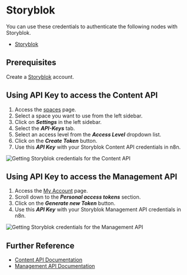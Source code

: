 # Storyblok

You can use these credentials to authenticate the following nodes with Storyblok.
- [Storyblok](/workflow/integrations/nodes/n8n-nodes-base.storyblok/)

## Prerequisites

Create a [Storyblok](https://www.storyblok.com/) account.

## Using API Key to access the Content API

1. Access the [spaces](https://app.storyblok.com/#!/me/spaces) page.
2. Select a space you want to use from the left sidebar.
3. Click on ***Settings*** in the left sidebar.
4. Select the ***API-Keys*** tab.
5. Select an access level from the ***Access Level*** dropdown list.
6. Click on the ***Create Token*** button.
7. Use this ***API Key*** with your Storyblok Content API credentials in n8n.

![Getting Storyblok credentials for the Content API](/_images/integrations/credentials/storyblok/using-content-api.gif)

## Using API Key to access the Management API

1. Access the [My Account](https://app.storyblok.com/#!/me/account) page.
2. Scroll down to the ***Personal access tokens*** section.
3. Click on the ***Generate new Token*** button.
4. Use this ***API Key*** with your Storyblok Management API credentials in n8n.

![Getting Storyblok credentials for the Management API](/_images/integrations/credentials/storyblok/using-management-api.gif)


## Further Reference

- [Content API Documentation](https://www.storyblok.com/docs/api/content-delivery#topics/authentication)
- [Management API Documentation](https://www.storyblok.com/docs/api/management#topics/authentication)
